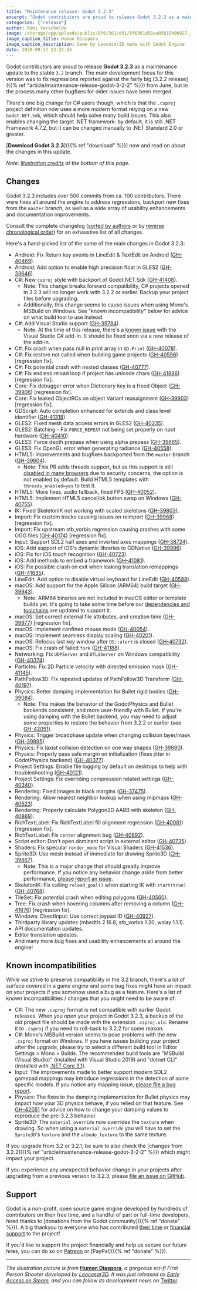 ```yaml
---
title: "Maintenance release: Godot 3.2.3"
excerpt: "Godot contributors are proud to release Godot 3.2.3 as a maintenance update to the stable 3.2 branch. The main development focus for this version was to fix regressions reported against the fairly big 3.2.2 release from June, but in the process many other bugfixes for older issues have been merged."
categories: ["release"]
author: Rémi Verschelde
image: /storage/app/uploads/public/5f6/361/d91/5f6361d91ea05815400927.jpg
image_caption_title: Human Diaspora
image_caption_description: Game by Leocesar3D made with Godot Engine
date: 2020-09-17 13:22:53
---
```


Godot contributors are proud to release **Godot 3.2.3** as a maintenance update to the stable `3.2` branch. The main development focus for this version was to fix regressions reported against the fairly big [3.2.2 release]({{% ref "article/maintenance-release-godot-3-2-2" %}}) from June, but in the process many other bugfixes for older issues have been merged.

There's one big change for C# users though, which is that the `.csproj` project definition now uses a more modern format relying on a new `Godot.NET.Sdk`, which should help solve many build issues. This also enables changing the target .NET framework: by default, it is still .NET Framework 4.7.2, but it can be changed manually to .NET Standard 2.0 or greater.

[**Download Godot 3.2.3**]({{% ref "download" %}}) now and read on about the changes in this update.

*Note: [Illustration credits](#credits) at the bottom of this page.*

## Changes

Godot 3.2.3 includes over 500 commits from ca. 100 contributors. There were fixes all around the engine to address regressions, backport new fixes from the `master` branch, as well as a wide array of usability enhancements and documentation improvements.

Consult the complete changelog ([sorted by authors](https://downloads.tuxfamily.org/godotengine/3.2.3/Godot_v3.2.3-stable_changelog_authors.txt) or by [reverse chronological order](https://downloads.tuxfamily.org/godotengine/3.2.3/Godot_v3.2.3-stable_changelog_chrono.txt)) for an exhaustive list of all changes.

Here's a hand-picked list of the some of the main changes in Godot 3.2.3:

- Android: Fix Return key events in LineEdit & TextEdit on Android ([GH-40469](https://github.com/godotengine/godot/pull/40469)).
- Android: Add option to enable high precision float in GLES2 ([GH-33646](https://github.com/godotengine/godot/pull/33646)).
- C#: New `csproj` style with backport of Godot.NET.Sdk ([GH-41408](https://github.com/godotengine/godot/pull/41408)).
  * Note: This change breaks forward compatibility, C# projects opened in 3.2.3 will no longer work with 3.2.2 or earlier. Backup your project files before upgrading.
  * Additionally, this change seems to cause issues when using Mono's MSBuild on Windows. See "known incompatibility" below for advice on what build tool to use instead.
- C#: Add Visual Studio support ([GH-39784](https://github.com/godotengine/godot/pull/39784)).
  * Note: At the time of this release, there's a [known issue](https://github.com/godotengine/godot-csharp-visualstudio/issues/10) with the Visual Studio C# add-in. It should be fixed soon via a new release of the add-in.
- C#: Fix crash when pass null in print array in `GD.Print` ([GH-40078](https://github.com/godotengine/godot/pull/40078)).
- C#: Fix restore not called when building game projects ([GH-40596](https://github.com/godotengine/godot/pull/40596)) [regression fix].
- C#: Fix potential crash with nested classes ([GH-40777](https://github.com/godotengine/godot/pull/40777)).
- C#: Fix endless reload loop if project has unicode chars ([GH-41886](https://github.com/godotengine/godot/pull/41886)) [regression fix].
- Core: Fix debugger error when Dictionary key is a freed Object ([GH-39906](https://github.com/godotengine/godot/pull/39906)) [regression fix].
- Core: Fix leaked ObjectRCs on object Variant reassignment ([GH-39903](https://github.com/godotengine/godot/pull/39903)) [regression fix].
- GDScript: Auto completion enhanced for extends and class level identifier ([GH-41318](https://github.com/godotengine/godot/pull/41318)).
- GLES2: Fixed mesh data access errors in GLES2 ([GH-40235](https://github.com/godotengine/godot/pull/40235)).
- GLES2: Batching - Fix `FORCE_REPEAT` not being set properly on npot hardware ([GH-40410](https://github.com/godotengine/godot/pull/40410)).
- GLES3: Force depth prepass when using alpha prepass ([GH-39865](https://github.com/godotengine/godot/pull/39865)).
- GLES3: Fix OpenGL error when generating radiance ([GH-40558](https://github.com/godotengine/godot/pull/40558)).
- HTML5: Improvements and bugfixes backported from the `master` branch ([GH-39604](https://github.com/godotengine/godot/pull/39604)).
  * Note: This PR adds threads support, but as this support is still [disabled in many browsers](https://caniuse.com/#feat=sharedarraybuffer) due to security concerns, the option is not enabled by default. Build HTML5 templates with `threads_enabled=yes` to test it.
- HTML5: More fixes, audio fallback, fixed FPS ([GH-40052](https://github.com/godotengine/godot/pull/40052)).
- HTML5: Implement HTML5 cancel/ok button swap on Windows ([GH-40755](https://github.com/godotengine/godot/pull/40755)).
- IK: Fixed SkeletonIK not working with scaled skeletons ([GH-39803](https://github.com/godotengine/godot/pull/39803)).
- Import: Fix custom tracks causing issues on reimport ([GH-39968](https://github.com/godotengine/godot/pull/39968)) [regression fix].
- Import: Fix upstream stb_vorbis regression causing crashes with some OGG files ([GH-40174](https://github.com/godotengine/godot/pull/40174)) [regression fix].
- Input: Support SDL2 half axes and inverted axes mappings ([GH-38724](https://github.com/godotengine/godot/pull/38724)).
- iOS: Add support of iOS's dynamic libraries to GDNative ([GH-39996](https://github.com/godotengine/godot/pull/39996)).
- iOS: Fix for iOS touch recognition ([GH-40723](https://github.com/godotengine/godot/pull/40723)).
- iOS: Add methods to embed a framework ([GH-41081](https://github.com/godotengine/godot/pull/41081)).
- iOS: Fix possible crash on exit when leaking translation remappings ([GH-41635](https://github.com/godotengine/godot/pull/41635)).
- LineEdit: Add option to disable virtual keyboard for LineEdit ([GH-40588](https://github.com/godotengine/godot/pull/40588)).
- macOS: Add support for the Apple Silicon (ARM64) build target ([GH-39943](https://github.com/godotengine/godot/pull/39943)).
  * Note: ARM64 binaries are not included in macOS editor or template builds yet. It's going to take some time before our [dependencies and toolchains](https://github.com/godotengine/godot-build-scripts/pull/10) are updated to support it.
- macOS: Set correct external file attributes, and creation time ([GH-39977](https://github.com/godotengine/godot/pull/39977)) [regression fix].
- macOS: Implement confined mouse mode ([GH-40054](https://github.com/godotengine/godot/pull/40054)).
- macOS: Implement seamless display scaling ([GH-40201](https://github.com/godotengine/godot/pull/40201)).
- macOS: Refocus last key window after `OS::alert` is closed ([GH-40732](https://github.com/godotengine/godot/pull/40732)).
- macOS: Fix crash of failed `fork` ([GH-41188](https://github.com/godotengine/godot/pull/41188)).
- Networking: Fix `UDPServer` and `DTLSServer` on Windows compatibility ([GH-40374](https://github.com/godotengine/godot/pull/40374)).
- Particles: Fix 2D Particle velocity with directed emission mask ([GH-41145](https://github.com/godotengine/godot/pull/41145)).
- PathFollow3D: Fix repeated updates of PathFollow3D Transform ([GH-40197](https://github.com/godotengine/godot/pull/40197)).
- Physics: Better damping implementation for Bullet rigid bodies ([GH-39084](https://github.com/godotengine/godot/pull/39084)).
  * Note: This makes the behavior of the GodotPhysics and Bullet backends consistent, and more user-friendly with Bullet. If you're using damping with the Bullet backend, you may need to adjust some properties to restore the behavior from 3.2.2 or earlier (see [GH-42051](https://github.com/godotengine/godot/issues/42051#issuecomment-692132877)).
- Physics: Trigger broadphase update when changing collision layer/mask ([GH-39895](https://github.com/godotengine/godot/pull/39895)).
- Physics: Fix laxist collision detection on one way shapes ([GH-39880](https://github.com/godotengine/godot/pull/39880)).
- Physics: Properly pass safe margin on initialization (fixes jitter in GodotPhysics backend) ([GH-40377](https://github.com/godotengine/godot/pull/40377)).
- Project Settings: Enable file logging by default on desktops to help with troubleshooting ([GH-40121](https://github.com/godotengine/godot/pull/40121)).
- Project Settings: Fix overriding compression related settings ([GH-40340](https://github.com/godotengine/godot/pull/40340)).
- Rendering: Fixed images in black margins ([GH-37475](https://github.com/godotengine/godot/pull/37475)).
- Rendering: Allow nearest neighbor lookup when using mipmaps ([GH-40523](https://github.com/godotengine/godot/pull/40523)).
- Rendering: Properly calculate Polygon2D AABB with skeleton ([GH-40869](https://github.com/godotengine/godot/pull/40869)).
- RichTextLabel: Fix RichTextLabel fill alignment regression ([GH-40081](https://github.com/godotengine/godot/pull/40081)) [regression fix].
- RichTextLabel: Fix `center` alignment bug ([GH-40892](https://github.com/godotengine/godot/pull/40892)).
- Script editor: Don't open dominant script in external editor ([GH-40735](https://github.com/godotengine/godot/pull/40735)).
- Shaders: Fix specular `render_mode` for Visual Shaders ([GH-41536](https://github.com/godotengine/godot/pull/41536)).
- Sprite3D: Use mesh instead of immediate for drawing Sprite3D ([GH-39867](https://github.com/godotengine/godot/pull/39867)).
  * Note: This is a major change that should greatly improve performance. If you notice any behavior change aside from better performance, [please report an issue](https://github.com/godotengine/godot/issues).
- SkeletonIK: Fix calling `reload_goal()` when starting IK with `start(true)` ([GH-40768](https://github.com/godotengine/godot/pull/40768)).
- TileSet: Fix potential crash when editing polygons ([GH-40560](https://github.com/godotengine/godot/pull/40560)).
- Tree: Fix crash when hovering columns after removing a column ([GH-41876](https://github.com/godotengine/godot/pull/41876)) [regression fix].
- Windows: DirectInput: Use correct joypad ID ([GH-40927](https://github.com/godotengine/godot/pull/40927)).
- Thirdparty library updates (mbedtls 2.16.8, stb_vorbis 1.20, wslay 1.1.1).
- API documentation updates.
- Editor translation updates.
- And many more bug fixes and usability enhancements all around the engine!

## Known incompatibilities

While we strive to preserve compatibility in the 3.2 branch, there's a lot of surface covered in a game engine and some bug fixes might have an impact on your projects if you somehow used a bug as a feature. Here's a list of known incompatibilities / changes that you might need to be aware of:

- C#: The new `.csproj` format is not compatible with earlier Godot releases. When you open your project in Godot 3.2.3, a backup of the old project file should be made with the extension `.csproj.old`. Rename it to `.csproj` if you need to roll-back to 3.2.2 for some reason.
- C#: Mono's MSBuild version seems to pose problems with the new `.csproj` format on Windows. If you have issues building your project after the upgrade, please try to select a different build tool in Editor Settings > Mono > Builds. The recommended build tools are "MSBuild (Visual Studio)" (installed with Visual Studio 2019) and "dotnet CLI" (installed with [.NET Core 3.1](https://dotnet.microsoft.com/download/visual-studio-sdks)).
- Input: The improvements made to better support modern SDL2 gamepad mappings may introduce regressions in the detection of some specific models. If you notice any mapping issue, [please file a bug report](github.com/godotengine/godot/issues).
- Physics: The fixes to the damping implementation for Bullet physics may impact how your 3D physics behave, if you relied on that feature. See [GH-42051](https://github.com/godotengine/godot/issues/42051#issuecomment-692132877) for advice on how to change your damping values to reproduce the pre-3.2.3 behavior.
- Sprite3D: The ``material_override`` now overrides the ``texture`` when drawing. So when using a ``material_override`` you will have to set the ``Sprite3D``'s ``texture`` and the ``albedo_texture`` to the same texture.

If you upgrade from 3.2 or 3.2.1, be sure to also check the [changes from 3.2.2]({{% ref "article/maintenance-release-godot-3-2-2" %}}) which might impact your project.

If you experience any unexpected behavior change in your projects after upgrading from a previous version to 3.2.3, please [file an issue on GitHub](https://github.com/godotengine/godot/issues).

## Support

Godot is a non-profit, open source game engine developed by hundreds of contributors on their free time, and a handful of part or full-time developers, hired thanks to [donations from the Godot community]({{% ref "donate" %}}). A big thankyou to everyone who has contributed [their time](https://github.com/godotengine/godot/blob/master/AUTHORS.md) or [financial support](https://github.com/godotengine/godot/blob/master/DONORS.md) to the project!

If you'd like to support the project financially and help us secure our future hires, you can do so on [Patreon](https://www.patreon.com/godotengine) or [PayPal]({{% ref "donate" %}}).

-----

<a id="credits"></a>
*The illustration picture is from* **[Human Diaspora](https://store.steampowered.com/app/1395420/Human_Diaspora/)**, *a gorgeous sci-fi First Person Shooter developed by [Leocesar3D](https://twitter.com/Leocesar3D). It was just released as [Early Access on Steam](https://store.steampowered.com/app/1395420/Human_Diaspora/), and you can follow its development news on [Twitter](https://twitter.com/Leocesar3D/).*
